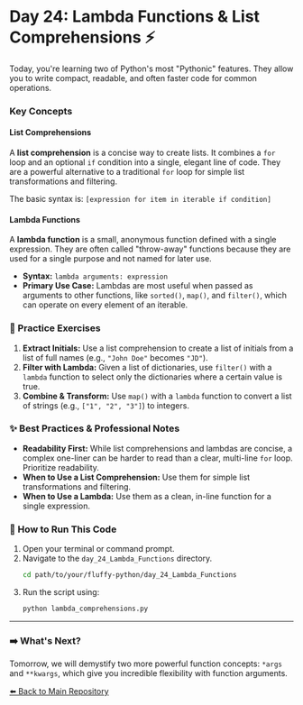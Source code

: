 # Day 24: Lambda Functions & List Comprehensions ⚡

Today, you're learning two of Python's most "Pythonic" features. They allow you to write compact, readable, and often faster code for common operations.

### Key Concepts

#### List Comprehensions
A **list comprehension** is a concise way to create lists. It combines a `for` loop and an optional `if` condition into a single, elegant line of code. They are a powerful alternative to a traditional `for` loop for simple list transformations and filtering. 

The basic syntax is: `[expression for item in iterable if condition]`

#### Lambda Functions
A **lambda function** is a small, anonymous function defined with a single expression. They are often called "throw-away" functions because they are used for a single purpose and not named for later use.

* **Syntax:** `lambda arguments: expression`
* **Primary Use Case:** Lambdas are most useful when passed as arguments to other functions, like `sorted()`, `map()`, and `filter()`, which can operate on every element of an iterable.

### 📝 Practice Exercises

1.  **Extract Initials:** Use a list comprehension to create a list of initials from a list of full names (e.g., `"John Doe"` becomes `"JD"`).
2.  **Filter with Lambda:** Given a list of dictionaries, use `filter()` with a `lambda` function to select only the dictionaries where a certain value is true.
3.  **Combine & Transform:** Use `map()` with a `lambda` function to convert a list of strings (e.g., `["1", "2", "3"]`) to integers.

### ✨ Best Practices & Professional Notes

* **Readability First:** While list comprehensions and lambdas are concise, a complex one-liner can be harder to read than a clear, multi-line `for` loop. Prioritize readability.
* **When to Use a List Comprehension:** Use them for simple list transformations and filtering.
* **When to Use a Lambda:** Use them as a clean, in-line function for a single expression.

### 🏃 How to Run This Code

1.  Open your terminal or command prompt.
2.  Navigate to the `day_24_Lambda_Functions` directory.
    ```bash
    cd path/to/your/fluffy-python/day_24_Lambda_Functions
    ```
3.  Run the script using:
    ```bash
    python lambda_comprehensions.py
    ```

---

### ➡️ What's Next?

Tomorrow, we will demystify two more powerful function concepts: `*args` and `**kwargs`, which give you incredible flexibility with function arguments.

[⬅️ Back to Main Repository](./README.md)

